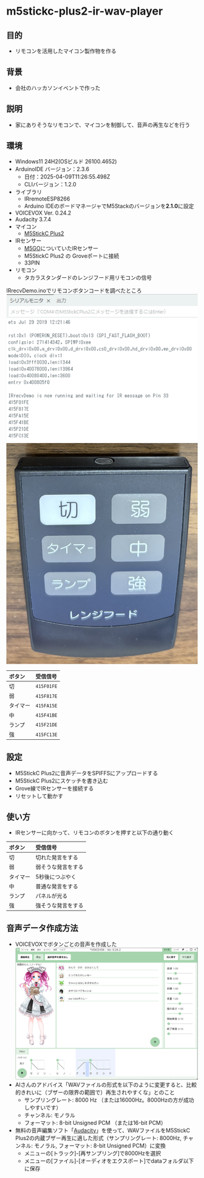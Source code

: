 # m5stickc-plus2-ir-wav-player

## 目的
- リモコンを活用したマイコン製作物を作る

## 背景
- 会社のハッカソンイベントで作った

## 説明
- 家にありそうなリモコンで、マイコンを制御して、音声の再生などを行う

## 環境
- Windows11 24H2(OSビルド 26100.4652)
- ArduinoIDE バージョン：2.3.6
  - 日付：2025-04-09T11:26:55.498Z
  - CLIバージョン：1.2.0
- ライブラリ
  - IRremoteESP8266
  - Arduino IDEのボードマネージャでM5Stackのバージョンを**2.1.0**に設定
- VOICEVOX Ver. 0.24.2
- Audacity 3.7.4
- マイコン
  - [M5StickC Plus2](https://docs.m5stack.com/ja/core/M5StickC%20PLUS2)
- IRセンサー
  - [M5GO](https://docs.m5stack.com/ja/core/m5go)についていたIRセンサー
  - M5StickC Plus2 の Groveポートに接続
  - 33PIN
- リモコン
  - タカラスタンダードのレンジフード用リモコンの信号

IRrecvDemo.inoでリモコンボタンコードを調べたところ
![リモコンボタンコード](.\image\リモコンボタンコード.png)
![リモコン](.\image\リモコン.jpg)

| ボタン | 受信信号 |
| :--- | :--- |
| 切 | `415F01FE` |
| 弱 | `415F817E` |
| タイマー | `415FA15E` |
| 中 | `415F41BE` |
| ランプ | `415F21DE` |
| 強 | `415FC13E` |

## 設定
- M5StickC Plus2に音声データをSPIFFSにアップロードする
- M5StickC Plus2にスケッチを書き込む
- Grove線でIRセンサーを接続する
- リセットして動かす

## 使い方
- IRセンサーに向かって、リモコンのボタンを押すと以下の通り動く

| ボタン | 受信信号     |
| :--- |:---------|
| 切 | 切れた発言をする |
| 弱 | 弱そうな発言をする |
| タイマー | 5秒後につぶやく |
| 中 | 普通な発言をする |
| ランプ | パネルが光る   |
| 強 | 強そうな発言をする |

## 音声データ作成方法
- VOICEVOXでボタンごとの音声を作成した
![音声作成](.\image\音声作成.png)
- AIさんのアドバイス「WAVファイルの形式を以下のように変更すると、比較的きれいに（ブザーの限界の範囲で）再生されやすくな」とのこと
  - サンプリングレート: 8000 Hz （または16000Hz。8000Hzの方が成功しやすいです）
  - チャンネル: モノラル
  - フォーマット: 8-bit Unsigned PCM （または16-bit PCM）
- 無料の音声編集ソフト「[Audacity](https://forest.watch.impress.co.jp/library/software/audacity/)」を使って、WAVファイルをM5StickC Plus2の内蔵ブザー再生に適した形式（サンプリングレート: 8000Hz, チャンネル: モノラル, フォーマット: 8-bit Unsigned PCM）に変換
  - メニューの[トラック]-[再サンプリング]で8000Hzを選択
  - メニューの[ファイル]-[オーディオをエクスポート]でdataフォルダ以下に保存
